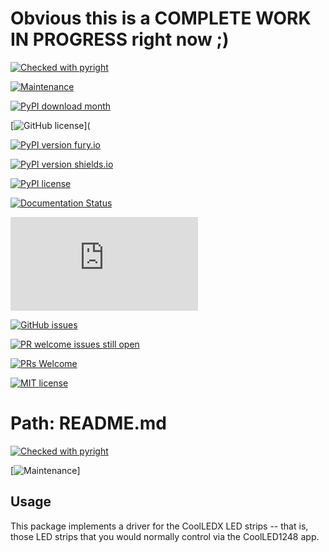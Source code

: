 # Obvious this is a COMPLETE WORK IN PROGRESS right now ;)

[![Checked with pyright](https://microsoft.github.io/pyright/img/pyright_badge.svg)](https://microsoft.github.io/pyright/)

[![Maintenance](https://img.shields.io/badge/Maintained%3F-yes-green.svg)](https://GitHub.com/Naereen/StrapDown.js/graphs/commit-activity)

[![PyPI download month](https://img.shields.io/pypi/dm/ansicolortags.svg)](https://pypi.python.org/pypi/ansicolortags/)

[![GitHub license](https://img.shields.io/github/license/Naereen/StrapDown.js.svg)](

[![PyPI version fury.io](https://badge.fury.io/py/ansicolortags.svg)](https://pypi.python.org/pypi/ansicolortags/)

[![PyPI version shields.io](https://img.shields.io/pypi/v/ansicolortags.svg)](https://pypi.python.org/pypi/ansicolortags/)

[![PyPI license](https://img.shields.io/pypi/l/ansicolortags.svg)](https://pypi.python.org/pypi/ansicolortags/)

[![Documentation Status](https://readthedocs.org/projects/ansicolortags/badge/?version=latest)](http://ansicolortags.readthedocs.io/?badge=latest)

[![GitHub license](https://badgen.net/github/license/Naereen/Strapdown.js)](https://github.com/Naereen/StrapDown.js/blob/master/LICENSE)

[![GitHub issues](https://img.shields.io/github/issues/Naereen/StrapDown.js.svg)](https://GitHub.com/Naereen/StrapDown.js/issues/)

[![PR welcome issues still open](https://badgen.net/https/pr-welcome-badge.vercel.app/api/badge/fastify/help)](https://github.com/sinchang/pr-welcome-badge)

[![PRs Welcome](https://img.shields.io/badge/PRs-welcome-brightgreen.svg?style=flat-square)](http://makeapullrequest.com)

[![MIT license](https://img.shields.io/badge/License-MIT-blue.svg)](https://lbesson.mit-license.org/)

# Path: README.md

[![Checked with pyright](https://microsoft.github.io/pyright/img/pyright_badge.svg)](https://microsoft.github.io/pyright/)

[![Maintenance](https://img.shields.io/badge/Maintained%3F-yes-green.svg)]

## Usage

This package implements a driver for the CoolLEDX LED strips -- that is, those
LED strips that you would normally control via the CoolLED1248 app.
